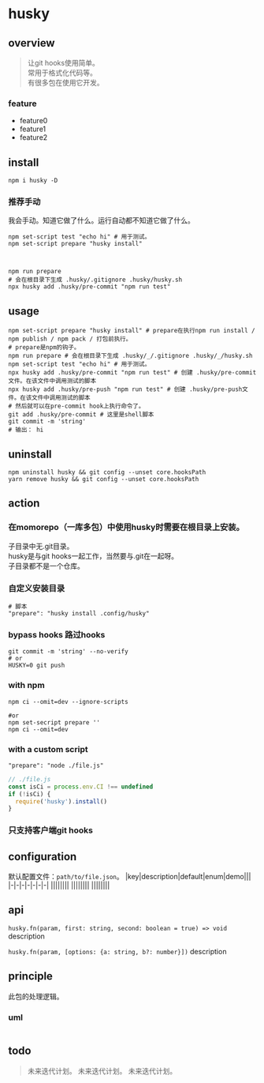 # husky

## overview
> 让git hooks使用简单。  
> 常用于格式化代码等。  
> 有很多包在使用它开发。  

### feature
- feature0
- feature1
- feature2

## install
`npm i husky -D`
### 推荐手动
我会手动。知道它做了什么。运行自动都不知道它做了什么。
```shell
npm set-script test "echo hi" # 用于测试。
npm set-script prepare "husky install"



npm run prepare
# 会在根目录下生成 .husky/.gitignore .husky/husky.sh
npx husky add .husky/pre-commit "npm run test"

```

## usage
```shell
npm set-script prepare "husky install" # prepare在执行npm run install / npm publish / npm pack / 打包前执行。
# prepare是npm的钩子。
npm run prepare # 会在根目录下生成 .husky/_/.gitignore .husky/_/husky.sh
npm set-script test "echo hi" # 用于测试。
npx husky add .husky/pre-commit "npm run test" # 创建 .husky/pre-commit文件。在该文件中调用测试的脚本
npx husky add .husky/pre-push "npm run test" # 创建 .husky/pre-push文件。在该文件中调用测试的脚本
# 然后就可以在pre-commit hook上执行命令了。
git add .husky/pre-commit # 这里是shell脚本
git commit -m 'string'
# 输出： hi
```

## uninstall
```shell
npm uninstall husky && git config --unset core.hooksPath
yarn remove husky && git config --unset core.hooksPath
```

## action
### 在momorepo（一库多包）中使用husky时需要在根目录上安装。
子目录中无.git目录。  
husky是与git hooks一起工作，当然要与.git在一起呀。  
子目录都不是一个仓库。  
### 自定义安装目录
```shell
# 脚本
"prepare": "husky install .config/husky"
```

### bypass hooks 路过hooks
```shell
git commit -m 'string' --no-verify
# or
HUSKY=0 git push
```

### with npm
```
npm ci --omit=dev --ignore-scripts

#or
npm set-secript prepare ''
npm ci --omit=dev
```

### with a custom script
```
"prepare": "node ./file.js"
```
```js
// ./file.js
const isCi = process.env.CI !== undefined
if (!isCi) {
  require('husky').install()
}
```

### 只支持客户端git hooks

## configuration
默认配置文件：`path/to/file.json`。
|key|description|default|enum|demo|||
|-|-|-|-|-|-|-|
||||||||
||||||||
||||||||

## api
`husky.fn(param, first: string, second: boolean = true) => void`
description

`husky.fn(param, [options: {a: string, b?: number}])`
description

## principle
此包的处理逻辑。

### uml
```
```

## todo
> 未来迭代计划。
> 未来迭代计划。
> 未来迭代计划。